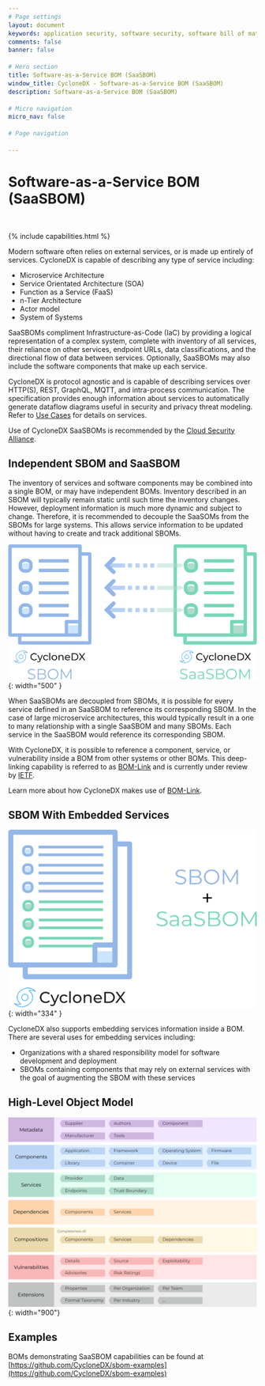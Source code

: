 ```yaml
---
# Page settings
layout: document
keywords: application security, software security, software bill of material, SBOM, BOM, open source, supply chain, specification, spdx, license, package url, purl, cpe
comments: false
banner: false

# Hero section
title: Software-as-a-Service BOM (SaaSBOM)
window_title: CycloneDX - Software-as-a-Service BOM (SaaSBOM)
description: Software-as-a-Service BOM (SaaSBOM)

# Micro navigation
micro_nav: false

# Page navigation
    
---
```


# Software-as-a-Service BOM (SaaSBOM)

&nbsp;<!-- without this hack, the dropdown menu has issues due to h1 and h2 happening right after each other -->

{% include capabilities.html %}

Modern software often relies on external services, or is made up entirely of services. CycloneDX is capable of describing any type of service including:
- Microservice Architecture
- Service Orientated Architecture (SOA)
- Function as a Service (FaaS)
- n-Tier Architecture
- Actor model
- System of Systems

SaaSBOMs compliment Infrastructure-as-Code (IaC) by providing a logical representation of a complex system, complete with
inventory of all services, their reliance on other services, endpoint URLs, data classifications, and the directional
flow of data between services. Optionally, SaaSBOMs may also include the software components that make up each service.

CycloneDX is protocol agnostic and is capable of describing services over HTTP(S), REST, GraphQL, MQTT, and intra-process communication.
The specification provides enough information about services to automatically generate dataflow diagrams useful in 
security and privacy threat modeling. Refer to [Use Cases](../../use-cases) for details on services.

Use of CycloneDX SaaSBOMs is recommended by the [Cloud Security Alliance](https://cloudsecurityalliance.org/).

## Independent SBOM and SaaSBOM
The inventory of services and software components may be combined into a single BOM, or may have independent BOMs.
Inventory described in an SBOM will typically remain static until such time the inventory changes.
However, deployment information is much more dynamic and subject to change. Therefore, it is recommended to decouple
the SaaSOMs from the SBOMs for large systems. This allows service information to be updated without having to create 
and track additional SBOMs.

![Independent BOM and VEX Document](../../theme/assets/images/saasbom-sbom.svg){: width="500" }

When SaaSBOMs are decoupled from SBOMs, it is possible for every service defined in an SaaSBOM to reference its 
corresponding SBOM. In the case of large microservice architectures, this would typically result in a one to many
relationship with a single SaaSBOM and many SBOMs. Each service in the SaaSBOM would reference its corresponding SBOM.

With CycloneDX, it is possible to reference a component, service, or vulnerability inside a BOM from other systems or
other BOMs. This deep-linking capability is referred to as [BOM-Link](../bomlink) and is currently under review by
[IETF](https://www.ietf.org/).

Learn more about how CycloneDX makes use of [BOM-Link](../bomlink).

## SBOM With Embedded Services

![BOM With Embedded VEX](../../theme/assets/images/embedded-saasbom.svg){: width="334" }

CycloneDX also supports embedding services information inside a BOM. There are several uses for embedding services including:

* Organizations with a shared responsibility model for software development and deployment
* SBOMs containing components that may rely on external services with the goal of augmenting the SBOM with these services

## High-Level Object Model

![CycloneDX Object Model Swimlane](../../theme/assets/images/CycloneDX-Object-Model-Swimlane.svg){: width="900"}

## Examples

BOMs demonstrating SaaSBOM capabilities can be found at
[https://github.com/CycloneDX/sbom-examples](https://github.com/CycloneDX/sbom-examples)
